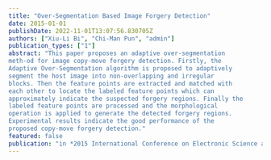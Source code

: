 ```yaml
---
title: "Over-Segmentation Based Image Forgery Detection"
date: 2015-01-01
publishDate: 2022-11-01T13:07:56.830705Z
authors: ["Xiu-Li Bi", "Chi-Man Pun", "admin"]
publication_types: ["1"]
abstract: "This paper proposes an adaptive over-segmentation
meth-od for image copy-move forgery detection. Firstly, the
Adaptive Over-Segmentation algorithm is proposed to adaptively
segment the host image into non-overlapping and irregular
blocks. Then the feature points are extracted and matched with
each other to locate the labeled feature points which can
approximately indicate the suspected forgery regions. Finally the
labeled feature points are processed and the morphological
operation is applied to generate the detected forgery regions.
Experimental results indicate the good performance of the
proposed copy-move forgery detection."
featured: false
publication: "in *2015 International Conference on Electronic Science and Automation Control*"
---
```


